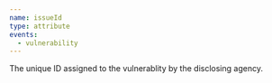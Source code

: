 ```yaml
---
name: issueId
type: attribute
events:
  - vulnerability
---
```


The unique ID assigned to the vulnerablity by the disclosing agency.
